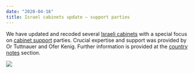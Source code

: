 ```yaml
---
date: "2020-04-16"
title: Israel cabinets update – support parties
---
```


We have updated and recoded several [Israeli cabinets](http://www.parlgov.org/explore/isr/cabinet/) with a special focus on [cabinet support](http://www.parlgov.org/data/table/cabinet_support/) parties. Crucial expertise and support was provided by Or Tuttnauer and Ofer Kenig. Further information is provided at the [country notes](http://www.parlgov.org/documentation/country/#isr) section.

![](/images/parliament-scotland.jpg)
